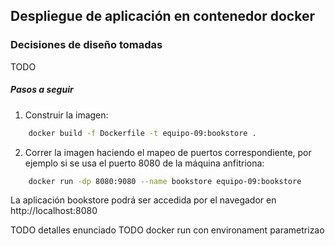 ## Despliegue de aplicación en contenedor docker

### Decisiones de diseño tomadas
TODO

##### Pasos a seguir

1. Construir la imagen:

```bash
    docker build -f Dockerfile -t equipo-09:bookstore .
```

2. Correr la imagen haciendo el mapeo de puertos correspondiente, por ejemplo si se usa el puerto 8080 de la máquina anfitriona:


```bash
    docker run -dp 8080:9080 --name bookstore equipo-09:bookstore
```

La aplicación bookstore podrá ser accedida por el navegador en http://localhost:8080


TODO detalles enunciado
TODO docker run con environament parametrizao